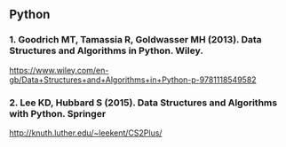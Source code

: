 ## Python

### 1. Goodrich MT, Tamassia R, Goldwasser MH (2013). Data Structures and Algorithms in Python. Wiley.

https://www.wiley.com/en-gb/Data+Structures+and+Algorithms+in+Python-p-9781118549582

### 2. Lee KD, Hubbard S (2015). Data Structures and Algorithms with Python. Springer

http://knuth.luther.edu/~leekent/CS2Plus/
